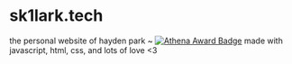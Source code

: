 # sk1lark.tech
  the personal website of hayden park ~
  [![Athena Award Badge](https://img.shields.io/endpoint?url=https%3A%2F%2Faward.athena.hackclub.com%2Fapi%2Fbadge)](https://award.athena.hackclub.com?utm_source=readme)
  made with javascript, html, css, and lots of love <3